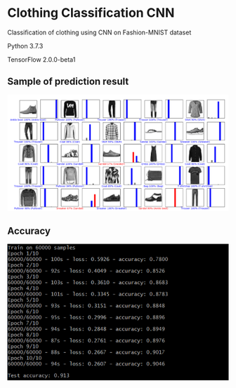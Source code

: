# Clothing Classification CNN

Classification of clothing using CNN on Fashion-MNIST dataset

Python 3.7.3

TensorFlow 2.0.0-beta1


Sample of prediction result
---

![](./output/prediction_result.png)

Accuracy
---

![](./output/accuracy.png)